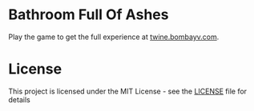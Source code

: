 # Bathroom Full Of Ashes
Play the game to get the full experience at [twine.bombayv.com](https://twine.bombayv.com).

# License
This project is licensed under the MIT License - see the [LICENSE](LICENSE) file for details
